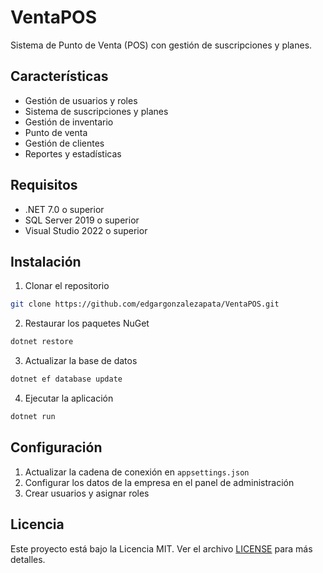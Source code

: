 # VentaPOS

Sistema de Punto de Venta (POS) con gestión de suscripciones y planes.

## Características

- Gestión de usuarios y roles
- Sistema de suscripciones y planes
- Gestión de inventario
- Punto de venta
- Gestión de clientes
- Reportes y estadísticas

## Requisitos

- .NET 7.0 o superior
- SQL Server 2019 o superior
- Visual Studio 2022 o superior

## Instalación

1. Clonar el repositorio
```bash
git clone https://github.com/edgargonzalezapata/VentaPOS.git
```

2. Restaurar los paquetes NuGet
```bash
dotnet restore
```

3. Actualizar la base de datos
```bash
dotnet ef database update
```

4. Ejecutar la aplicación
```bash
dotnet run
```

## Configuración

1. Actualizar la cadena de conexión en `appsettings.json`
2. Configurar los datos de la empresa en el panel de administración
3. Crear usuarios y asignar roles

## Licencia

Este proyecto está bajo la Licencia MIT. Ver el archivo [LICENSE](LICENSE) para más detalles. 
